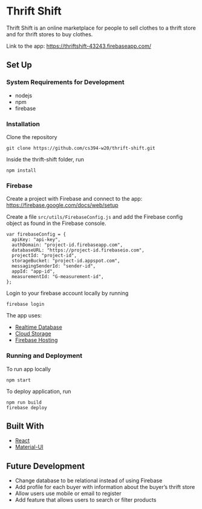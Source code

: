 # Thrift Shift 
Thrift Shift is an online marketplace for people to sell clothes to a thrift store and for thrift stores to buy clothes.

Link to the app: https://thriftshift-43243.firebaseapp.com/

## Set Up

### System Requirements for Development
* nodejs
* npm
* firebase

### Installation
Clone the repository
```
git clone https://github.com/cs394-w20/thrift-shift.git
```
Inside the thrift-shift folder, run
```
npm install
```

### Firebase
Create a project with Firebase and connect to the app: https://firebase.google.com/docs/web/setup

Create a file `src/utils/FirebaseConfig.js` and add the Firebase config object as found in the Firebase console.
```
var firebaseConfig = {
  apiKey: "api-key",
  authDomain: "project-id.firebaseapp.com",
  databaseURL: "https://project-id.firebaseio.com",
  projectId: "project-id",
  storageBucket: "project-id.appspot.com",
  messagingSenderId: "sender-id",
  appId: "app-id",
  measurementId: "G-measurement-id",
};
```


Login to your firebase account locally by running
```
firebase login
```

The app uses:
* [Realtime Database](https://firebase.google.com/docs/database)
* [Cloud Storage](https://firebase.google.com/docs/storage)
* [Firebase Hosting](https://firebase.google.com/docs/hosting)

### Running and Deployment
To run app locally
```
npm start
```
To deploy application, run
```
npm run build
firebase deploy
```

## Built With
* [React](https://reactjs.org/)
* [Material-UI](https://material-ui.com/)

## Future Development
* Change database to be relational instead of using Firebase
* Add profile for each buyer with information about the buyer’s thrift store
* Allow users use mobile or email to register
* Add feature that allows users to search or filter products
